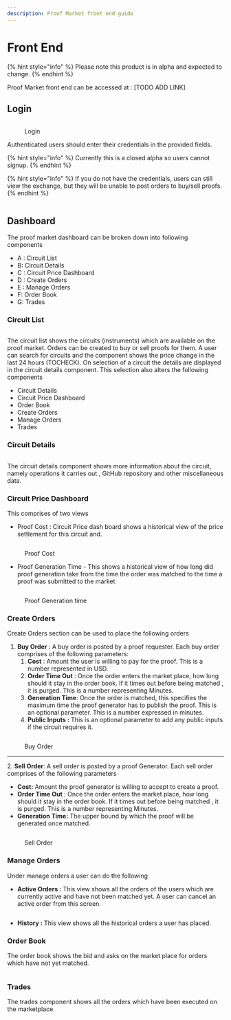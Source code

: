 ```yaml
---
description: Proof Market front end guide
---
```


# Front End

{% hint style="info" %}
Please note this product is in alpha and expected to change.
{% endhint %}

Proof Market front end can be accessed at : \[TODO ADD LINK]

## Login&#x20;

<figure><img src="../.gitbook/assets/image (7).png" alt=""><figcaption><p>Login</p></figcaption></figure>

Authenticated users should enter their credentials in the provided fields. &#x20;

{% hint style="info" %}
Currently this is a closed alpha so users cannot signup.
{% endhint %}

{% hint style="info" %}
If you do not have the credentials, users can still view the exchange, but they will be unable to post orders to buy/sell proofs.
{% endhint %}



<figure><img src="../.gitbook/assets/proofMarketFE_ann.png" alt=""><figcaption></figcaption></figure>

## Dashboard

The proof market dashboard can be broken down into following components

* A : Circuit List
* B: Circuit Details
* C : Circuit Price Dashboard
* D : Create Orders &#x20;
* E : Manage Orders
* F: Order Book
* G: Trades

### Circuit List

<figure><img src="../.gitbook/assets/image (9).png" alt=""><figcaption></figcaption></figure>

The circuit list shows the circuits (instruments) which are available on the proof market. Orders can be created to buy or sell proofs for them. A user can search for circuits and the component shows the price change in the last 24 hours (TOCHECK). On selection of a circuit the details are displayed in the circuit details component. This selection also alters the following components

* Circuit Details
* Circuit Price Dashboard
* Order Book
* Create Orders
* Manage Orders
* Trades

### Circuit Details

<figure><img src="../.gitbook/assets/image (2).png" alt=""><figcaption></figcaption></figure>

The circuit details component shows more information about the circuit, namely operations it carries out , GitHub repository and other miscellaneous data.

### Circuit Price Dashboard

This comprises of two views

* Proof Cost :  Circuit Price dash board shows a historical view of the price settlement for this circuit and.



<figure><img src="../.gitbook/assets/image (4).png" alt=""><figcaption><p>Proof Cost</p></figcaption></figure>

* Proof Generation Time - This shows a historical view of how long did proof generation take from the time the order was matched to the time a proof was submitted to the market

<figure><img src="../.gitbook/assets/image.png" alt=""><figcaption><p>Proof Generation time</p></figcaption></figure>



### Create Orders

Create Orders  section can be used to place the following orders

1. **Buy Order** : A buy order is posted by a proof requester. Each buy order comprises of the following parameters:
   1. **Cost** : Amount the user is willing to pay for the proof. This is a number represented in USD.
   2. **Order Time Out** : Once the order enters the market place, how long should it stay in the order book. If it times out before being matched , it is purged. This is a number representing   Minutes.
   3. **Generation Time**:  Once the order is matched, this specifies the maximum time the proof generator has to publish the proof. This is an optional parameter. This is a number expressed in minutes.&#x20;
   4. **Public Inputs :** This is an optional parameter to add any public inputs if the circuit requires it.

<figure><img src="../.gitbook/assets/image (3).png" alt=""><figcaption><p>Buy Order</p></figcaption></figure>

****

2\. **Sell Order**: A sell order is posted by a proof Generator. Each sell order comprises of the following parameters

* **Cost:** Amount the proof generator is willing to accept to create a proof.
* **Order Time Out** : Once the order enters the market place, how long should it stay in the order book. If it times out before being matched , it is purged. This is a number representing   Minutes.
* **Generation Time:** The upper bound by which the proof will be generated once matched.

<figure><img src="../.gitbook/assets/image (5).png" alt=""><figcaption><p>Sell Order</p></figcaption></figure>

### Manage Orders

Under manage orders a user can do the following

* **Active Orders :** This view shows all the orders of the users which are currently active and have not been matched yet. A user can cancel an active order from this screen.

<figure><img src="../.gitbook/assets/image (6).png" alt=""><figcaption></figcaption></figure>

* **History :** This view shows all the historical orders a user has placed.

### Order Book

The order book shows the bid and asks on the market place for orders which have not yet matched.

<figure><img src="../.gitbook/assets/image (8).png" alt=""><figcaption></figcaption></figure>

###

### Trades

The trades component shows all the orders which have been executed on the marketplace.

<figure><img src="../.gitbook/assets/image (1).png" alt=""><figcaption></figcaption></figure>





